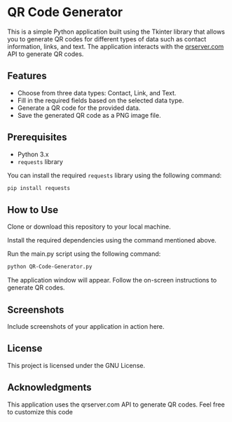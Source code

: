 # QR Code Generator

This is a simple Python application built using the Tkinter library that allows you to generate QR codes for different types of data such as contact information, links, and text. The application interacts with the [qrserver.com](https://qrserver.com) API to generate QR codes.

## Features

- Choose from three data types: Contact, Link, and Text.
- Fill in the required fields based on the selected data type.
- Generate a QR code for the provided data.
- Save the generated QR code as a PNG image file.

## Prerequisites

- Python 3.x
- `requests` library

You can install the required `requests` library using the following command:

```bash
pip install requests
```

## How to Use
Clone or download this repository to your local machine.

Install the required dependencies using the command mentioned above.

Run the main.py script using the following command:
```bash
python QR-Code-Generator.py
```

The application window will appear. Follow the on-screen instructions to generate QR codes.

## Screenshots
Include screenshots of your application in action here.

## License
This project is licensed under the GNU License.

## Acknowledgments
This application uses the qrserver.com API to generate QR codes.
Feel free to customize this code
